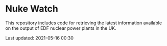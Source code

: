 # Nuke Watch

This repository includes code for retrieving the latest information available on the output of EDF nuclear power plants in the UK.

Last updated: 2021-05-16 00:30